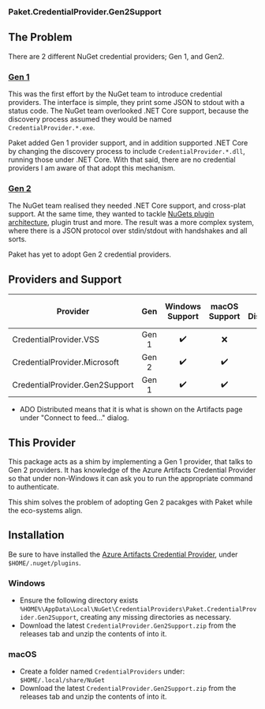### Paket.CredentialProvider.Gen2Support

## The Problem

There are 2 different NuGet credential providers; Gen 1, and Gen2.

### [Gen 1](https://docs.microsoft.com/en-us/nuget/reference/extensibility/nuget-exe-credential-providers)

This was the first effort by the NuGet team to introduce credential providers. The interface is simple, they print some JSON to stdout with a status code. The NuGet team overlooked .NET Core support, because the discovery process assumed they would be named `CredentialProvider.*.exe`.

Paket added Gen 1 provider support, and in addition supported .NET Core by changing the discovery process to include `CredentialProvider.*.dll`, running those under .NET Core. With that said, there are no credential providers I am aware of that adopt this mechanism.

### [Gen 2](https://docs.microsoft.com/en-us/nuget/reference/extensibility/nuget-cross-platform-authentication-plugin)

The NuGet team realised they needed .NET Core support, and cross-plat support. At the same time, they wanted to tackle [NuGets plugin architecture](https://docs.microsoft.com/en-us/nuget/reference/extensibility/nuget-cross-platform-plugins), plugin trust and more. The result was a more complex system, where there is a JSON protocol over stdin/stdout with handshakes and all sorts.

Paket has yet to adopt Gen 2 credential providers.

## Providers and Support

| Provider                       | Gen    | Windows Support | macOS Support | ADO Distributed* | NuGet Client Support | Paket Support |
|--------------------------------|:------:|:---------------:|:-------------:|:---------------:|:--------------------:|:-------------:|
| CredentialProvider.VSS         | Gen 1  | :heavy_check_mark: | :x:           | :x:             | Going soon           | :heavy_check_mark: |
| CredentialProvider.Microsoft   | Gen 2  | :heavy_check_mark: | :heavy_check_mark: | :heavy_check_mark: | :heavy_check_mark: | :x:           |
| CredentialProvider.Gen2Support | Gen 1  | :heavy_check_mark: | :heavy_check_mark: | :x:             | Going soon           | :heavy_check_mark: |

* ADO Distributed means that it is what is shown on the Artifacts page under "Connect to feed..." dialog.

## This Provider

This package acts as a shim by implementing a Gen 1 provider, that talks to Gen 2 providers. It has knowledge of the Azure Artifacts Credential Provider so that under non-Windows it can ask you to run the appropriate command to authenticate.

This shim solves the problem of adopting Gen 2 pacakges with Paket while the eco-systems align.

## Installation

Be sure to have installed the [Azure Artifacts Credential Provider](https://github.com/Microsoft/artifacts-credprovider), under `$HOME/.nuget/plugins`.

### Windows
* Ensure the following directory exists `%HOME%\AppData\Local\NuGet\CredentialProviders\Paket.CredentialProvider.Gen2Support`, creating any missing directories as necessary.
* Download the latest `CredentialProvider.Gen2Support.zip` from the releases tab and unzip the contents of into it.

### macOS

* Create a folder named `CredentialProviders` under: `$HOME/.local/share/NuGet`
* Download the latest `CredentialProvider.Gen2Support.zip` from the releases tab and unzip the contents of into it.


